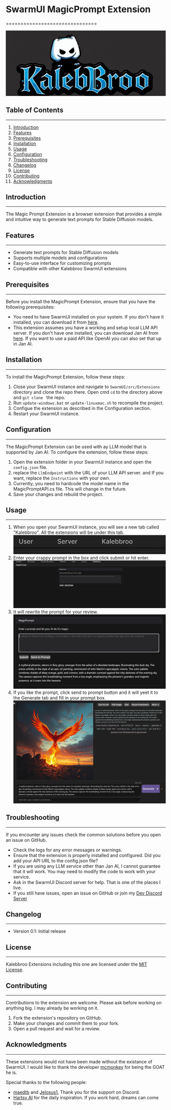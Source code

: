 # SwarmUI MagicPrompt Extension
===============================

![Kalebbroo LLC](./Images/kalebbroo.png)

## Table of Contents
-----------------

1. [Introduction](#introduction)
2. [Features](#features)
3. [Prerequisites](#prerequisites)
4. [Installation](#installation)
5. [Usage](#usage)
6. [Configuration](#configuration)
7. [Troubleshooting](#troubleshooting)
8. [Changelog](#changelog)
9. [License](#license)
10. [Contributing](#contributing)
11. [Acknowledgments](#acknowledgments)

## Introduction
---------------

The Magic Prompt Extension is a browser extension that provides a simple and intuitive way to generate text prompts for Stable Diffusion models.

## Features
------------

* Generate text prompts for Stable Diffusion models
* Supports multiple models and configurations
* Easy-to-use interface for customizing prompts
* Compatible with other Kalebbroo SwarmUI extensions

## Prerequisites
----------------

Before you install the MagicPrompt Extension, ensure that you have the following prerequisites:

* You need to have SwarmUI installed on your system. If you don't have it installed, you can download it from [here](https://github.com/mcmonkeyprojects/SwarmUI).
* This extension assumes you have a working and setup local LLM API server. If you don't have one installed, you can download Jan AI from [here](https://jan.ai). If you want to use a paid API like OpenAI you can also set that up in Jan AI.

## Installation
--------------

To install the MagicPrompt Extension, follow these steps:

1. Close your SwarmUI instance and navigate to `SwarmUI/src/Extensions` directory and clone the repo there. Open cmd `cd` to the directory above and `git clone ` the repo.
2. Run `update-windows.bat` or `update-linuxmac.sh` to recompile the project.
3. Configue the extension as described in the Configuration section.
4. Restart your SwarmUI instance.

## Configuration
----------------

The MagicPrompt Extension can be used with ay LLM model that is supported by Jan AI. To configure the extension, follow these steps:

1. Open the extension folder in your SwarmUI instance and open the `config.json` file.
2. replace the `LlmEndpoint` with the URL of your LLM API server. and If you want, replace the `Instructions` with your own.				
3. Currently, you need to hardcode the model name in the MagicPromptAPI.cs file. This will change in the future.
4. Save your changes and rebuild the project.

## Usage
--------

1. When you open your SwarmUI instance, you will see a new tab called "Kalebbroo". All the extensions will be under this tab.
![Image description](./Images/Screenshots/kalebbroo_tab.png)
2. Enter your crappy prompt in the box and click submit or hit enter. 
![Image description](./Images/Screenshots/magicprompt_tab.png)
3. It will rewrite the prompt for your review.	
![Image description](./Images/Screenshots/rewritten.png)
4. If you like the prompt, click send to prompt button and it will yeet it to the Generate tab and fill in your prompt box.
![Image description](./Images/Screenshots/generate.png)

## Troubleshooting
-----------------

If you encounter any issues check the common solutions before you open an issue on GitHub.

* Check the logs for any error messages or warnings.
* Ensure that the extension is properly installed and configured. Did you add your API URL to the config.json file?
* If you are using any LLM service other than Jan AI, I cannot guarantee that it will work. You may need to modify the code to work with your service.
* Ask in the SwarmUI Discord server for help. That is one of the places I live.
* If you still have issues, open an issue on GitHub or join my [Dev Discord Server](https://discord.com/invite/5m4Wyu52Ek)

## Changelog
------------

* Version 0.1: Initial release

## License
----------

Kalebbroo Extensions including this one are licensed under the [MIT License](https://opensource.org/licenses/MIT).

## Contributing
---------------

Contributions to the extension are welcome. Please ask before working on anything big. I may already be working on it.

1. Fork the extension's repository on GitHub.
2. Make your changes and commit them to your fork.
3. Open a pull request and wait for a review.

## Acknowledgments
------------------

These extensions would not have been made without the existance of SwarmUI. I would like to thank the developer [mcmonkey](https://github.com/mcmonkey4eva) for being the GOAT he is.

Special thanks to the following people:

* [maedtb](https://github.com/maedtb) and [Jelosus1](https://github.com/gokayfem), Thank you for the support on Discord.  
* [Hartsy AI](https://hartsy.ai) for the daily inspiration. If you work hard, dreams can come true. 
